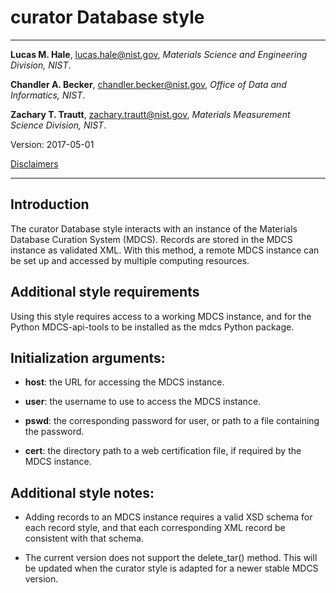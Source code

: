 # curator Database style

--------------------------------------------------------------------------------

**Lucas M. Hale**, 
[lucas.hale@nist.gov](mailto:lucas.hale@nist.gov?Subject=ipr-demo), 
*Materials Science and Engineering Division, NIST*.

**Chandler A. Becker**, 
[chandler.becker@nist.gov](mailto:chandler.becker@nist.gov?Subject=ipr-demo), 
*Office of Data and Informatics, NIST*.

**Zachary T. Trautt**, 
[zachary.trautt@nist.gov](mailto:zachary.trautt@nist.gov?Subject=ipr-demo), 
*Materials Measurement Science Division, NIST*.

Version: 2017-05-01

[Disclaimers](http://www.nist.gov/public_affairs/disclaimer.cfm) 
 
--------------------------------------------------------------------------------
## Introduction

The curator Database style interacts with an instance of the Materials Database
Curation System (MDCS). Records are stored in the MDCS instance as validated 
XML. With this method, a remote MDCS instance can be set up and accessed by 
multiple computing resources.

## Additional style requirements

Using this style requires access to a working MDCS instance, and for the Python 
MDCS-api-tools to be installed as the mdcs Python package. 

## Initialization arguments:

- __host__: the URL for accessing the MDCS instance.

- __user__: the username to use to access the MDCS instance.

- __pswd__: the corresponding password for user, or path to a file containing 
  the password.

- __cert__: the directory path to a web certification file, if required by the 
  MDCS instance.

## Additional style notes:

- Adding records to an MDCS instance requires a valid XSD schema for each record 
  style, and that each corresponding XML record be consistent with that schema.
  
- The current version does not support the delete_tar() method. This will be 
  updated when the curator style is adapted for a newer stable MDCS version.